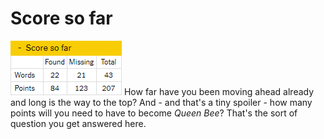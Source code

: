 # Score so far

![Score so far](assets/score-so-far-light.png) How far have you been moving ahead already and long is the way to the top? And - and that's a tiny spoiler - how many points will you need to have to become *Queen Bee*? That's the sort of question you get answered here. 